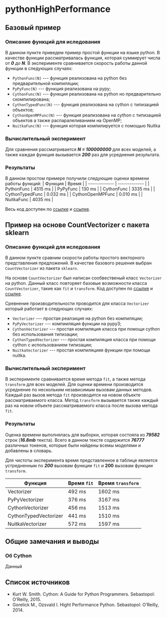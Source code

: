 # pythonHighPerformance

## Базовый пример
### Описание функций для иследования
В данном пункте приведем пример простой функции на языке python. В качестве функции рассматривалась функция, которая суммирует числа от ***0** до **N***. В эксперименте сравнивается скорость работы данной функции в следующих случаях: 
* ```PythonFunc(N)``` --- функция реализована на python без предварительной компиляции; 
* ```PyPyFunc(N)``` --- функция реализована на pypy;
* ```CythonFunc(N)``` --- функция реализована на python но предварительно скомпилирована;
* ```CythonTypedFunc(N)``` --- функция реализована на cython с типизацией объектов;
* ```CythonOpenMPFunc(N)``` --- функция реализована на cython с типизацией объектов а также распаралеливанием на OpenMP;
* ```NuitkaFunc(N)``` --- функция которая компилируется с помощью Nuitka

### Вычислительный эксперимент
Для сравнения рассматривается ***N = 100000000*** для всех моделей, а также каждая функция вызывается ***200*** раз для усреднения результата.

### Результаты
В данном простом примере получили следующие оценки времени работы функций:
| Функция  | Время |
| ------------- | ------------- |
| PythonFunc  | 4515 ms  |
| PyPyFunc  | 130 ms  |
| CythonFunc  | 3335 ms  |
| CythonTypedFunc  | 0.032 ms  |
| CythonOpenMPFunc  | 0.010 ms  |
| NuitkaFunc  | 4035 ms  |

Весь код доступен по [ссылке](https://github.com/andriygav/cythonExample/blob/master/example/SimpleExample.ipynb) и [ссылке](https://github.com/andriygav/cythonExample/blob/master/example/SimpleExamplePypy.ipynb).

## Пример на основе CountVectorizer с пакета sklearn
### Описание функций для иследования
В данном пункте сравним скорости работы простого векторного представления предложений. В качестве базового решения выбран ```CountVectorizer``` из пакета ```sklearn```.

На основе ```CountVectorizer``` был написан сообвественый класс ```Vectorizer``` на python. Данный класс повторяет базовые возможности класса ```CountVectorizer```, такие как ```fit``` и ```transform```. Код доступен по [ссылке](https://github.com/andriygav/cythonExample/blob/master/example/CountVectorizer.ipynb) и [ссылке](https://github.com/andriygav/cythonExample/blob/master/example/CountVectorizerPypy.ipynb).

Сревнение производительности проводится для класса ```Vectorizer``` который работает в следующих случаях:
* ```Vectorizer``` --- простая реалзиция на python без компиляции;
* ```PyPyVectorizer``` --- компииляция функции на pypy3;
* ```CythonVectorizer``` --- простая компиляция класса при помощи cython без использования типизации;
* ```CythonTypedVectorizer``` --- простая компиляция класса при помощи cython c использованием типизации;
* ```NuitkaVectorizer``` --- простая компиляцияя функции при помощи nuitka.


### Вычислительный эксперимент
В эксперименте сравнивается время метода ```fit```, а также метода ```transform``` для всех моделей. Для оценки времени производится усреднение по нескольким независимым вызовам данных методов. Каждый раз вызов метода ```fit``` производится на новом объекте рассматриваемого класса. Метод ```transform``` вызывается также каждый раз на новом объекте рассматриваемого класса после вызова метода ```fit```.
### Результаты
Оценка времени выполнялась для выборки, которая состояла из ***79582*** строк (***16.8mb*** текста). Всего в данном тексте содержится ***76777*** различных токенов, которые были найдены всемы моделями и добавлены в словарь.

Для чистоты эксперимента время представленное в таблице является устредненным по ***200*** вызовам функции ```fit``` и **200** вызовам функции ```transform```.

| Функция  | Время ```fit``` | Время ```transform``` |
| ------------- | ------------- | ------------- |
| Vectorizer  | 492 ms | 1602 ms |
| PyPyVectorizer  | 376 ms | 3167 ms |
| CythonVectorizer  | 456 ms | 1513 ms |
| CythonTypedVectorizer  | 441 ms | 1510 ms |
| NuitkaVectorizer  | 572 ms | 1597 ms |


## Общие замечания и выводы
### Об Cython
Данный 



## Список источников
* Kurt W. Smith. Cython: A Guide for Python Programmers. Sebastopol: O’Reilly, 2015.
* Gorelick M., Ozsvald I. Hight Performance Python. Sebastopol: O’Reilly, 2014.
